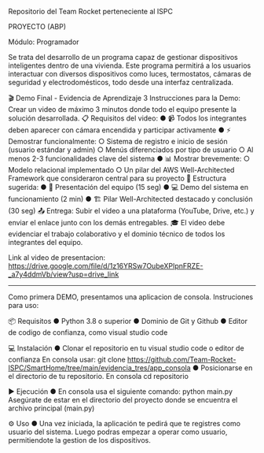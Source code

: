 Repositorio del Team Rocket perteneciente al ISPC

PROYECTO (ABP)

Módulo: Programador

Se trata del desarrollo de un programa capaz de gestionar dispositivos inteligentes dentro de una vivienda. Este programa permitirá a los usuarios interactuar con diversos dispositivos como luces, termostatos, cámaras de seguridad y electrodomésticos, todo desde una interfaz centralizada.


🎬 Demo Final - Evidencia de Aprendizaje 3
Instrucciones para la Demo:
Crear un video de máximo 3 minutos donde todo el equipo presente la solución desarrollada.
📋 Requisitos del video:
●	📹 Todos los integrantes deben aparecer con cámara encendida y participar activamente
●	⚡ Demostrar funcionalmente:
○	Sistema de registro e inicio de sesión (usuario estándar y admin)
○	Menús diferenciados por tipo de usuario
○	Al menos 2-3 funcionalidades clave del sistema
●	📊 Mostrar brevemente:
○	Modelo relacional implementado
○	Un pilar del AWS Well-Architected Framework que consideraron central para su proyecto
🎯 Estructura sugerida:
●	👥 Presentación del equipo (15 seg)
●	💻 Demo del sistema en funcionamiento (2 min)
●	🏗️ Pilar Well-Architected destacado y conclusión (30 seg)
📤 Entrega: Subir el video a una plataforma (YouTube, Drive, etc.) y enviar el enlace junto con los demás entregables.
🎓 El video debe evidenciar el trabajo colaborativo y el dominio técnico de todos los integrantes del equipo.

Link al video de presentacion: https://drive.google.com/file/d/1z16YRSw7OubeXPIpnFRZE-_a7y4ddmVb/view?usp=drive_link

----------------------------------------------------------------------------------------------------------
Como primera DEMO, presentamos una aplicacion de consola.
Instruciones para uso:

📦 Requisitos
●	Python 3.8 o superior
●	Dominio de Git y Github
●	Editor de codigo de confianza, como visual studio code


💻 Instalación
●	Clonar el repositorio en tu visual studio code o editor de confianza
En consola usar:
    git clone https://github.com/Team-Rocket-ISPC/SmartHome/tree/main/evidencia_tres/app_consola
●	Posicionarse en el directorio de tu repositorio. En consola cd repositorio

▶️ Ejecución
●	En consola usa el siguiente comando: python main.py
Asegúrate de estar en el directorio del proyecto donde se encuentra el archivo principal (main.py)

⚙️ Uso
●	Una vez iniciada, la aplicación te pedirá que te registres como usuario del sistema. 
Luego podras empezar a operar como usuario, permitiendote la gestion de los dispositivos.

